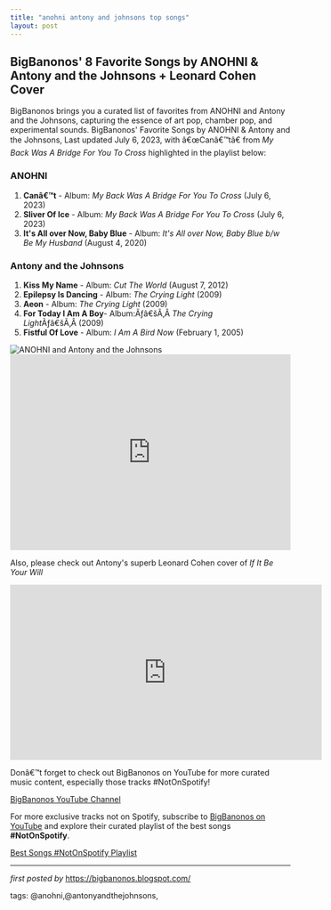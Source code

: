 ```yaml
---
title: "anohni antony and johnsons top songs"
layout: post
---
```

<h2>BigBanonos' 8 Favorite Songs by ANOHNI & Antony and the Johnsons + Leonard Cohen Cover</h2>
<p>BigBanonos brings you a curated list of favorites from ANOHNI and Antony and the Johnsons, capturing the essence of art pop, chamber pop, and experimental sounds. BigBanonos' Favorite Songs by ANOHNI & Antony and the Johnsons, Last updated July 6, 2023, with â€œCanâ€™tâ€ from <em>My Back Was A Bridge For You To Cross</em> highlighted in the playlist below:</p> <h3>ANOHNI</h3>
<ol> <li><strong>Canâ€™t</strong> - Album: <em>My Back Was A Bridge For You To Cross</em> (July 6, 2023)</li> <li><strong>Sliver Of Ice</strong> - Album: <em>My Back Was A Bridge For You To Cross</em> (July 6, 2023)</li> <li><strong>It's All over Now, Baby Blue</strong> - Album: <em>It's All over Now, Baby Blue b/w Be My Husband</em> (August 4, 2020)</li>
</ol> <h3>Antony and the Johnsons</h3>
<ol> <li><strong>Kiss My Name</strong> - Album: <em>Cut The World</em> (August 7, 2012)</li> <li><strong>Epilepsy Is Dancing</strong> - Album: <em>The Crying Light</em> (2009)</li> <li><strong>Aeon</strong> - Album: <em>The Crying Light</em> (2009)</li><li><b>For Today I Am A Boy</b>- Album:Ãƒâ€šÃ‚Â <em>The Crying Light</em>Ãƒâ€šÃ‚Â (2009)</li> <li><strong>Fistful Of Love</strong> - Album: <em>I Am A Bird Now</em> (February 1, 2005)</li>
</ol> <img alt="ANOHNI and Antony and the Johnsons" src="https://static01.nyt.com/images/2016/04/24/arts/24ANOHNI/24ANOHNI-superJumbo-v2.jpg" /> <div> <iframe allow="autoplay; clipboard-write; encrypted-media; fullscreen; picture-in-picture" allowfullscreen="" frameborder="0" height="352" loading="lazy" src="https://open.spotify.com/embed/playlist/2ZyVuT9S4aL9JhF6AKaSZH?utm_source=generator" width="100%"></iframe>
</div>
<p>Also, please check out Antony's superb Leonard Cohen cover of <em>If It Be Your Will</em></p>
<iframe allow="accelerometer; autoplay; clipboard-write; encrypted-media; gyroscope; picture-in-picture; web-share" allowfullscreen="" frameborder="0" height="315" referrerpolicy="strict-origin-when-cross-origin" src="https://www.youtube.com/embed/1MDlMdu2gjw?si=RlHQHl7rb5azeUIh" title="YouTube video player" width="560"></iframe> <p>Donâ€™t forget to check out BigBanonos on YouTube for more curated music content, especially those tracks #NotOnSpotify!</p>
<p><a href="https://www.youtube.com/@BigBanonos">BigBanonos YouTube Channel</a></p> 

<!--Subscribe and Playlist Links-->
<div>
    <p>For more exclusive tracks not on Spotify, subscribe to <a href="https://www.youtube.com/@BigBanonos" target="_blank">BigBanonos on YouTube</a> and explore their curated playlist of the best songs <strong>#NotOnSpotify</strong>.</p>
    <p><a href="https://www.youtube.com/playlist?list=PLtuNtuTatqI0kFahUCbtbfenC_ET5O_tr" target="_blank">Best Songs #NotOnSpotify Playlist<br /></a></p></div>

<hr />

<p><em>first posted by</em> <a href="https://bigbanonos.blogspot.com/" rel="noopener" target="_new">https://bigbanonos.blogspot.com/</a></p>

<p>tags: @anohni,@antonyandthejohnsons,</p>
